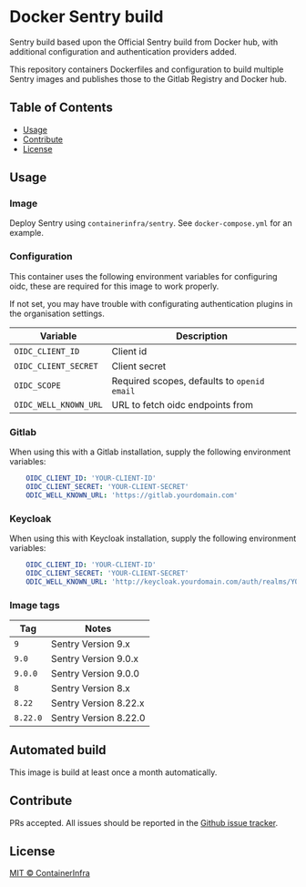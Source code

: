 # Docker Sentry build

Sentry build based upon the Official Sentry build from Docker hub, with additional configuration and authentication providers added.

This repository containers Dockerfiles and configuration to build multiple Sentry images and publishes those to the Gitlab Registry and Docker hub.

## Table of Contents

- [Usage](#usage)
- [Contribute](#contribute)
- [License](#license)

## Usage

### Image

Deploy Sentry using `containerinfra/sentry`. See `docker-compose.yml` for an example.

### Configuration

This container uses the following environment variables for configuring oidc, these are required for this image to work properly. 

If not set, you may have trouble with configurating authentication plugins in the organisation settings.

| Variable | Description |
|-----|-------|
| `OIDC_CLIENT_ID` | Client id |
| `OIDC_CLIENT_SECRET` | Client secret |
| `OIDC_SCOPE` | Required scopes, defaults to `openid email` |
| `OIDC_WELL_KNOWN_URL` | URL to fetch oidc endpoints from |

### Gitlab

When using this with a Gitlab installation, supply the following environment variables:

```yaml
    OIDC_CLIENT_ID: 'YOUR-CLIENT-ID'
    OIDC_CLIENT_SECRET: 'YOUR-CLIENT-SECRET'
    ODIC_WELL_KNOWN_URL: 'https://gitlab.yourdomain.com'
```

### Keycloak

When using this with Keycloak installation, supply the following environment variables:

```yaml
    OIDC_CLIENT_ID: 'YOUR-CLIENT-ID'
    OIDC_CLIENT_SECRET: 'YOUR-CLIENT-SECRET'
    ODIC_WELL_KNOWN_URL: 'http://keycloak.yourdomain.com/auth/realms/YOUR_REALM'
```

### Image tags

| Tag | Notes |
|-----|-------|
| `9` | Sentry Version 9.x |
| `9.0` | Sentry Version 9.0.x |
| `9.0.0` | Sentry Version 9.0.0 |
| `8` | Sentry Version 8.x |
| `8.22` | Sentry Version 8.22.x |
| `8.22.0` | Sentry Version 8.22.0 |

## Automated build

This image is build at least once a month automatically.

## Contribute

PRs accepted. All issues should be reported in the [Github issue tracker](https://github.com/containerinfra/sentry/issues).

## License

[MIT © ContainerInfra](LICENSE)
